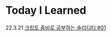# Today I Learned

22.3.21 [크립토 좀비로 공부하는 솔리디티 #01](https://velog.io/@in63119/%ED%81%AC%EB%A6%BD%ED%86%A0-%EC%A2%80%EB%B9%84%EB%A1%9C-%EA%B3%B5%EB%B6%80%ED%95%98%EB%8A%94-%EC%86%94%EB%A6%AC%EB%94%94%ED%8B%B0-01)
